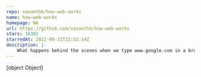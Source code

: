 ```yaml
---
repo: vasanthk/how-web-works
name: how-web-works
homepage: NA
url: https://github.com/vasanthk/how-web-works
stars: 16302
starredAt: 2022-08-31T22:52:14Z
description: |-
    What happens behind the scenes when we type www.google.com in a browser?
---
```


[object Object]
